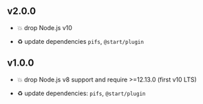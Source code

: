 ## v2.0.0

* 💥 drop Node.js v10

* ♻️ update dependencies `pifs`, `@start/plugin`

## v1.0.0

* 💥 drop Node.js v8 support and require >=12.13.0 (first v10 LTS)

* ♻️ update dependencies: `pifs`, `@start/plugin`
